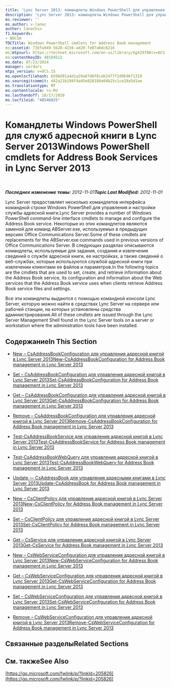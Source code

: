 ```yaml
---
title: 'Lync Server 2013: командлеты Windows PowerShell для управления адресной книгой'
description: 'Lync Server 2013: командлеты Windows PowerShell для управления адресной книгой.'
ms.reviewer: ''
ms.author: v-lanac
author: lanachin
f1.keywords:
- NOCSH
TOCTitle: Windows PowerShell cmdlets for Address Book management
ms:assetid: 73bfa949-5628-4156-ad20-fe07a0dc6216
ms:mtpsurl: https://technet.microsoft.com/en-us/library/Gg429708(v=OCS.15)
ms:contentKeyID: 48184512
ms.date: 07/23/2014
manager: serdars
mtps_version: v=OCS.15
ms.openlocfilehash: b598d91a4d1a29a67d8f8ceb2477f2d9b96f1319
ms.sourcegitcommit: d42a21b194f4a45e828188e04b25c1ce28a5d1ae
ms.translationtype: MT
ms.contentlocale: ru-RU
ms.lasthandoff: 10/17/2020
ms.locfileid: "48546025"
---
```

# <a name="windows-powershell-cmdlets-for-address-book-services-in-lync-server-2013"></a><span data-ttu-id="2354f-103">Командлеты Windows PowerShell для служб адресной книги в Lync Server 2013</span><span class="sxs-lookup"><span data-stu-id="2354f-103">Windows PowerShell cmdlets for Address Book Services in Lync Server 2013</span></span>

<div data-xmlns="http://www.w3.org/1999/xhtml">

<div class="topic" data-xmlns="http://www.w3.org/1999/xhtml" data-msxsl="urn:schemas-microsoft-com:xslt" data-cs="https://msdn.microsoft.com/">

<div data-asp="https://msdn2.microsoft.com/asp">



</div>

<div id="mainSection">

<div id="mainBody">

<span> </span>

<span data-ttu-id="2354f-104">_**Последнее изменение темы:** 2012-11-01_</span><span class="sxs-lookup"><span data-stu-id="2354f-104">_**Topic Last Modified:** 2012-11-01_</span></span>

<span data-ttu-id="2354f-105">Lync Server предоставляет несколько командлетов интерфейса командной строки Windows PowerShell для управления и настройки службы адресной книги.</span><span class="sxs-lookup"><span data-stu-id="2354f-105">Lync Server provides a number of Windows PowerShell command-line interface cmdlets to manage and configure the Address Book service.</span></span> <span data-ttu-id="2354f-106">Некоторые из этих командлетов являются заменой для команд ABServer.exe, используемых в предыдущих версиях Office Communications Server.</span><span class="sxs-lookup"><span data-stu-id="2354f-106">Some of these cmdlets are replacements for the ABServer.exe commands used in previous versions of Office Communications Server.</span></span> <span data-ttu-id="2354f-107">В следующих разделах описываются командлеты, используемые для задания, создания и извлечения сведений о службе адресной книги, ее настройках, а также сведений о веб-службах, которые используются службой адресной книги при извлечении клиентами ее файлов и параметров.</span><span class="sxs-lookup"><span data-stu-id="2354f-107">In the following topics are the cmdlets that are used to set, create, and retrieve information about the Address Book service, its configuration and information about the Web services that the Address Book service uses when clients retrieve Address Book service files and settings.</span></span>

<span data-ttu-id="2354f-108">Все эти командлеты выдаются с помощью командной консоли Lync Server, которую можно найти в средствах Lync Server на сервере или рабочей станции, на которых установлены средства администрирования.</span><span class="sxs-lookup"><span data-stu-id="2354f-108">All of these cmdlets are issued through the Lync Server Management Shell found in the Lync Server tools on a server or workstation where the administration tools have been installed.</span></span>

<div>

## <a name="in-this-section"></a><span data-ttu-id="2354f-109">Содержание</span><span class="sxs-lookup"><span data-stu-id="2354f-109">In This Section</span></span>

  - [<span data-ttu-id="2354f-110">New – CsAddressBookConfiguration для управления адресной книгой в Lync Server 2013</span><span class="sxs-lookup"><span data-stu-id="2354f-110">New-CsAddressBookConfiguration for Address Book management in Lync Server 2013</span></span>](lync-server-2013-New-CsAddressBookConfiguration-for-address-book-management.md)

  - [<span data-ttu-id="2354f-111">Set – CsAddressBookConfiguration для управления адресной книгой в Lync Server 2013</span><span class="sxs-lookup"><span data-stu-id="2354f-111">Set-CsAddressBookConfiguration for Address Book management in Lync Server 2013</span></span>](lync-server-2013-set-csaddressbookconfiguration-for-address-book-management.md)

  - [<span data-ttu-id="2354f-112">Get – CsAddressBookConfiguration для управления адресной книгой в Lync Server 2013</span><span class="sxs-lookup"><span data-stu-id="2354f-112">Get-CsAddressBookConfiguration for Address Book management in Lync Server 2013</span></span>](lync-server-2013-get-csaddressbookconfiguration-for-address-book-management.md)

  - [<span data-ttu-id="2354f-113">Remove – CsAddressBookConfiguration для управления адресной книгой в Lync Server 2013</span><span class="sxs-lookup"><span data-stu-id="2354f-113">Remove-CsAddressBookConfiguration for Address Book management in Lync Server 2013</span></span>](lync-server-2013-remove-csaddressbookconfiguration-for-address-book-management.md)

  - [<span data-ttu-id="2354f-114">Test-CsAddressBookService для управления адресной книгой в Lync Server 2013</span><span class="sxs-lookup"><span data-stu-id="2354f-114">Test-CsAddressBookService for Address Book management in Lync Server 2013</span></span>](lync-server-2013-test-csaddressbookservice-for-address-book-management.md)

  - [<span data-ttu-id="2354f-115">Test-CsAddressBookWebQuery для управления адресной книгой в Lync Server 2013</span><span class="sxs-lookup"><span data-stu-id="2354f-115">Test-CsAddressBookWebQuery for Address Book management in Lync Server 2013</span></span>](lync-server-2013-test-csaddressbookwebquery-for-address-book-management.md)

  - [<span data-ttu-id="2354f-116">Update — CsAddressBook для управления адресными книгами в Lync Server 2013</span><span class="sxs-lookup"><span data-stu-id="2354f-116">Update-CsAddressBook for Address Book management in Lync Server 2013</span></span>](lync-server-2013-update-csaddressbook-for-address-book-management.md)

  - [<span data-ttu-id="2354f-117">New – CsClientPolicy для управления адресной книгой в Lync Server 2013</span><span class="sxs-lookup"><span data-stu-id="2354f-117">New-CsClientPolicy for Address Book management in Lync Server 2013</span></span>](lync-server-2013-new-csclientpolicy-for-address-book-management.md)

  - [<span data-ttu-id="2354f-118">Set – CsClientPolicy для управления адресной книгой в Lync Server 2013</span><span class="sxs-lookup"><span data-stu-id="2354f-118">Set-CsClientPolicy for Address Book management in Lync Server 2013</span></span>](lync-server-2013-set-csclientpolicy-for-address-book-management.md)

  - [<span data-ttu-id="2354f-119">Get – CsService для управления адресной книгой в Lync Server 2013</span><span class="sxs-lookup"><span data-stu-id="2354f-119">Get-CsService for Address Book management in Lync Server 2013</span></span>](lync-server-2013-get-csservice-for-address-book-management.md)

  - [<span data-ttu-id="2354f-120">New – CsWebServiceConfiguration для управления адресной книгой в Lync Server 2013</span><span class="sxs-lookup"><span data-stu-id="2354f-120">New-CsWebServiceConfiguration for Address Book management in Lync Server 2013</span></span>](lync-server-2013-New-CsWebServiceConfiguration-for-address-book-management.md)

  - [<span data-ttu-id="2354f-121">Get – CsWebServiceConfiguration для управления адресной книгой в Lync Server 2013</span><span class="sxs-lookup"><span data-stu-id="2354f-121">Get-CsWebServiceConfiguration for Address Book management in Lync Server 2013</span></span>](lync-server-2013-get-cswebserviceconfiguration-for-address-book-management.md)

  - [<span data-ttu-id="2354f-122">Set – CsWebServiceConfiguration для управления адресной книгой в Lync Server 2013</span><span class="sxs-lookup"><span data-stu-id="2354f-122">Set-CsWebServiceConfiguration for Address Book management in Lync Server 2013</span></span>](lync-server-2013-set-cswebserviceconfiguration-for-address-book-management.md)

  - [<span data-ttu-id="2354f-123">Remove – CsWebServiceConfiguration для управления адресной книгой в Lync Server 2013</span><span class="sxs-lookup"><span data-stu-id="2354f-123">Remove-CsWebServiceConfiguration for Address Book management in Lync Server 2013</span></span>](lync-server-2013-remove-cswebserviceconfiguration-for-address-book-management.md)

</div>

<div>

## <a name="related-sections"></a><span data-ttu-id="2354f-124">Связанные разделы</span><span class="sxs-lookup"><span data-stu-id="2354f-124">Related Sections</span></span>

</div>

<div>

## <a name="see-also"></a><span data-ttu-id="2354f-125">См. также</span><span class="sxs-lookup"><span data-stu-id="2354f-125">See Also</span></span>


[https://go.microsoft.com/fwlink/p/?linkId=205826](https://go.microsoft.com/fwlink/p/?linkid=205826)  
  

</div>

</div>

<span> </span>

</div>

</div>

</div>

